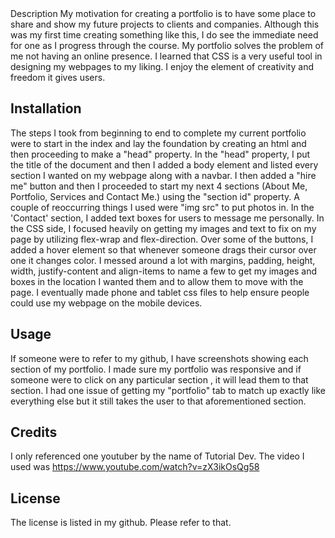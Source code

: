  <Portfolio>
 Description
My motivation for creating a portfolio is to have some place to share and show my future projects to clients and companies. Although this was my first time creating something like this, I do see the immediate need for one as I progress through the course. My portfolio solves the problem of me not having an online presence. I learned that CSS is a very useful tool in designing my webpages to my liking. I enjoy the element of creativity and freedom it gives users.


## Installation

The steps I took from beginning to end to complete my current portfolio were to start in the index and lay the foundation by creating an html and then proceeding to make a "head" property. In the "head" property, I put the title of the document and then I added a body element and listed every section I wanted on my webpage along with a navbar. I then added a "hire me" button and then I proceeded to start my next 4 sections (About Me, Portfolio, Services and Contact Me.) using the "section id" property. A couple of reoccurring things I used were "img src" to put photos in. In the 'Contact' section, I added text boxes for users to message me personally. In the CSS side, I focused heavily on getting my images and text to fix on my page by utilizing flex-wrap and flex-direction. Over some of the buttons, I added a hover element so that whenever someone drags their cursor over one it changes color. I messed around a lot with margins, padding, height, width, justify-content and align-items to name a few to get my images and boxes in the location I wanted them and to allow them to move with the page. I eventually made phone and tablet css files to help ensure people could use my webpage on the mobile devices.

## Usage
If someone were to refer to my github, I have screenshots showing each section of my portfolio. I made sure my portfolio was responsive and if someone were to click on any particular section , it will lead them to that section. I had one issue of getting my "portfolio" tab to match up exactly like everything else but it still takes the user to that aforementioned section.

## Credits
I only referenced one youtuber by the name of Tutorial Dev. The video I used was https://www.youtube.com/watch?v=zX3ikOsQg58

## License
The license is listed in my github. Please refer to that.


